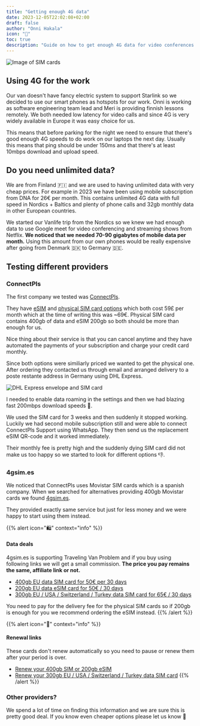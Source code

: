 ```yaml
---
title: "Getting enough 4G data"
date: 2023-12-05T22:02:08+02:00
draft: false
author: "Onni Hakala"
icon: "📶"
toc: true
description: "Guide on how to get enough 4G data for video conferences and streaming"
---
```

![Image of SIM cards](images/guidebook/sim-cards.jpg)
## Using 4G for the work
Our van doesn't have fancy electric system to support Starlink so we decided to use our smart phones as hotspots for our work. Onni is working as software engineering team lead and Meri is providing finnish lessons remotely. We both needed low latency for video calls and since 4G is very widely available in Europe it was easy choice for us.

This means that before parking for the night we need to ensure that there's good enough 4G speeds to do work on our laptops the next day. Usually this means that ping should be under 150ms and that there's at least 10mbps download and upload speed.

## Do you need unlimited data?

We are from Finland 🇫🇮 and we are used to having unlimited data with very cheap prices. For example in 2023 we have been using mobile subscription from DNA for 26€ per month. This contains unlimited 4G data with full speed in Nordics + Baltics and plenty of phone calls and 32gb monthly data in other European countries.

We started our Vanlife trip from the Nordics so we knew we had enough data to use Google meet for video conferencing and streaming shows from Netflix. **We noticed that we needed 70-90 gigabytes of mobile data per month.** Using this amount from our own phones would be really expensive after going from Denmark 🇩🇰 to Germany 🇩🇪.

## Testing different providers
### ConnectPls

The first company we tested was [ConnectPls](https://connectpls.com/).

They have [eSIM](https://connectpls.com/e-sim/) and [physical SIM card options](https://connectpls.com/sim-card-only/) which both cost 59£ per month which at the time of writing this was ~69€. Physical SIM card contains 400gb of data and eSIM 200gb so both should be more than enough for us.

Nice thing about their service is that you can cancel anytime and they have automated the payments of your subscription and charge your credit card monthly.

Since both options were similiarly priced we wanted to get the physical one. After ordering they contacted us through email and arranged delivery to a poste restante address in Germany using DHL Express.

![DHL Express envelope and SIM card](images/guidebook/getting-connectpls-sim.jpeg "ConnectPls SIM card arriving in DHL Express envelope")

I needed to enable data roaming in the settings and then we had blazing fast 200mbps download speeds 🚀.

We used the SIM card for 3 weeks and then suddenly it stopped working. Luckily we had second mobile subscription still and were able to connect ConnectPls Support using WhatsApp. They then send us the replacement eSIM QR-code and it worked immediately.

Their monthly fee is pretty high and the suddenly dying SIM card did not make us too happy so we started to look for different options 👎.

### 4gsim.es

We noticed that ConnectPls uses Movistar SIM cards which is a spanish company. When we searched for alternatives providing 400gb Movistar cards we found [4gsim.es](https://4gsim.es/?ref=Onni).

They provided exactly same service but just for less money and we were happy to start using them instead.

{{% alert icon="🛍" context="info" %}}
#### Data deals
4gsim.es is supporting Traveling Van Problem and if you buy using following links we will get a small commission. **The price you pay remains the same, affiliate link or not.**
* [400gb EU data SIM card for 50€ per 30 days](https://4gsim.es/product/400gb-datasim-for-europe/?ref=Onni)
* [200gb EU data eSIM card for 50€ / 30 days](https://4gsim.es/product/esim-400gb-internet-spain-europe/?ref=Onni)
* [300gb EU / USA / Switzerland / Turkey data SIM card for 65€ / 30 days](https://4gsim.es/product/esim-400gb-internet-spain-europe/?ref=Onni)

You need to pay for the delivery fee for the physical SIM cards so if 200gb is enough for you we recommend ordering the eSIM instead.
{{% /alert %}}


{{% alert icon="🔄" context="info" %}}
#### Renewal links
These cards don't renew automatically so you need to pause or renew them after your period is over.
* [Renew your 400gb SIM or 200gb eSIM](https://4gsim.es/product/extension-400gb-for-europe/?ref=Onni)
* [Renew your 300gb EU / USA / Switzerland / Turkey data SIM card](https://4gsim.es/product/extension-300gb-for-europe-turkey-usa/?ref=Onni)
{{% /alert %}}

### Other providers?
We spend a lot of time on finding this information and we are sure this is pretty good deal. If you know even cheaper options please let us know 💪

